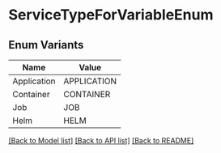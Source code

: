 # ServiceTypeForVariableEnum

## Enum Variants

| Name | Value |
|---- | -----|
| Application | APPLICATION |
| Container | CONTAINER |
| Job | JOB |
| Helm | HELM |


[[Back to Model list]](../README.md#documentation-for-models) [[Back to API list]](../README.md#documentation-for-api-endpoints) [[Back to README]](../README.md)


